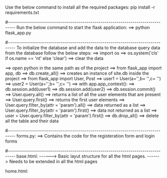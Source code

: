 Use the below command to install all the required packages:
pip install -r requirements.txt

#---------------------------------------------------------------------------------
Run the below command to start the flask application:
==>  python flask_app.py

#---------------------------------------------------------------------------------
To initialize the database and
    add the data to the database
        query data from the database
            follow the below steps:
==> import os
==> os.system('cls' if os.name == 'nt' else 'clear') ==> clear the data

==> open python in the same path as of the project 
==> from flask_app import app, db
==> db.create_all() ==> creates an instance of site.db inside the project 
==> from flask_app import User, Post
==> user1 = User(a='',b= '',c= '')
==> user2 = User(a='',b= '',c= '')
==> with app.app_context():
==>     db.session.add(user1)
==>     db.session.add(user2)
==>     db.session.commit()
==>     User.query.all() ==> returns a list of all the user elements that are present
==>     User.query.first() ==> returns the first user elements 
==>     User.query.filter_by(attr = 'param').all() ==> data returned as a list
==>     User.query.filter_by(attr = 'param').first() ==> data not returned as a list
==>     user = User.query.filter_by(attr = 'param').first()
==>     db.drop_all() ==> delete all the table and their data

#---------------------------------------------------------------------------------
forms.py:
==> Contains the code for the registeration form and login forms

#---------------------------------------------------------------------------------
base.html:
------> Basic layut structure for all the html pages.
------> Needs to be extended in all the html pages

home.html: